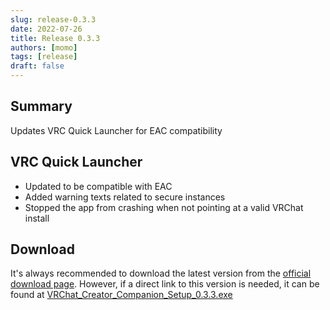 ```yaml
---
slug: release-0.3.3
date: 2022-07-26
title: Release 0.3.3
authors: [momo]
tags: [release]
draft: false
---
```

## Summary

Updates VRC Quick Launcher for EAC compatibility

<!--truncate-->

## VRC Quick Launcher

* Updated to be compatible with EAC
* Added warning texts related to secure instances
* Stopped the app from crashing when not pointing at a valid VRChat install

## Download

It's always recommended to download the latest version from the [official download page](https://vrchat.com/home/download).
However, if a direct link to this version is needed, it can be found at [VRChat_Creator_Companion_Setup_0.3.3.exe](https://vrcpm.vrchat.cloud/vcc/Builds/0.3.2/VRChat_CreatorCompanion_Setup_0.3.3.exe)